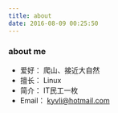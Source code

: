 ```yaml
---
title: about
date: 2016-08-09 00:25:50
---
```


### about me

- 爱好： 爬山、接近大自然
- 擅长： Linux
- 简介： IT民工一枚
- Email： kyvli@hotmail.com

